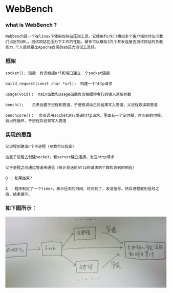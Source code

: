 # WebBench

### what is WebBench ?
    Webbench是一个在linux下使用的网站压测工具。它使用fork()模拟多个客户端同时访问我们设定的URL，测试网站在压力下工作的性能，最多可以模拟3万个并发连接去测试网站的负载能力,个人感觉要比Apache自带的ab压力测试工具好。

### 框架
    socket(); 函数　负责根据url和端口建立一个socket链接
    
    build_request(const char *url);　构建一个http请求

    usage(void)；　main函数和usage函数负责根据命令行的输入读取参数

    bench(); 　 负责创建子进程和管道，子进程讲自己的结果写入管道，父进程取读取管道

    benchcore()；  负责调用socket进行发送http请求，里面有一个定时器，时间到的时候，调出死循环，子进程将结果写入管道

### 实现的思路

    父进程创建出n个子进程（参数可以指定）

    这些子进程去创建socket，和server建立连接，发送http请求

    父子进程之间通过管道来通信（统计发送的http的请求的个数和收到的相应）

    Q : 如果结束?

    A : 程序制定了一个timer，表示压测的时间，时间到了，发送信号。然后进程收到信号之后，结束循环。


### 如下图所示：
![](1.png)



